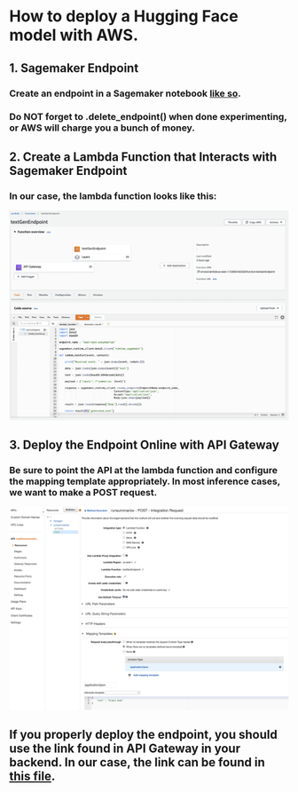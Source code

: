 # How to deploy a Hugging Face model with AWS.

## 1. Sagemaker Endpoint

### Create an endpoint in a Sagemaker notebook [like so](https://github.com/s-cafferty-nlp/nlp_endpoint_backend/blob/main/sagemaker_deploy_endpoint.ipynb).

### Do NOT forget to .delete_endpoint() when done experimenting, or AWS will charge you a bunch of money.

## 2. Create a Lambda Function that Interacts with Sagemaker Endpoint

### In our case, the lambda function looks like this:

![](https://github.com/s-cafferty-nlp/nlp_endpoint_backend/blob/main/images/lambda_function.png)

## 3. Deploy the Endpoint Online with API Gateway 

### Be sure to point the API at the lambda function and configure the mapping template appropriately. In most inference cases, we want to make a POST request.

![](https://github.com/s-cafferty-nlp/nlp_endpoint_backend/blob/main/images/api_gateway.png)

## If you properly deploy the endpoint, you should use the link found in API Gateway in your backend. In our case, the link can be found in [this file](https://github.com/s-cafferty-nlp/nlp_endpoint_backend/blob/main/backend/controllers/inferenceController.js).  
